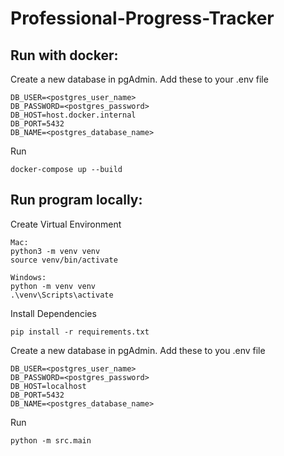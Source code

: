 # Professional-Progress-Tracker

## Run with docker:

Create a new database in pgAdmin. Add these to your .env file

    DB_USER=<postgres_user_name>
    DB_PASSWORD=<postgres_password>
    DB_HOST=host.docker.internal
    DB_PORT=5432
    DB_NAME=<postgres_database_name>

Run

    docker-compose up --build

## Run program locally:

Create Virtual Environment

    Mac:
    python3 -m venv venv
    source venv/bin/activate

    Windows:
    python -m venv venv
    .\venv\Scripts\activate

Install Dependencies

    pip install -r requirements.txt

Create a new database in pgAdmin. Add these to you .env file

    DB_USER=<postgres_user_name>
    DB_PASSWORD=<postgres_password>
    DB_HOST=localhost
    DB_PORT=5432
    DB_NAME=<postgres_database_name>

Run

    python -m src.main
